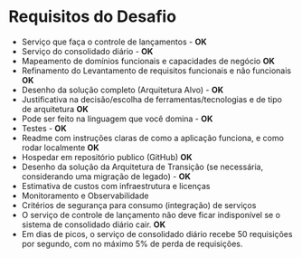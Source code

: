 # Requisitos do Desafio

- Serviço que faça o controle de lançamentos - **OK**
- Serviço do consolidado diário - **OK**
- Mapeamento de domínios funcionais e capacidades de negócio **OK**
- Refinamento do Levantamento de requisitos funcionais e não funcionais **OK**
- Desenho da solução completo (Arquitetura Alvo) - **OK**
- Justificativa na decisão/escolha de ferramentas/tecnologias e de tipo de
arquitetura **OK**
- Pode ser feito na linguagem que você domina - **OK**
- Testes - **OK**
- Readme com instruções claras de como a aplicação funciona, e como
rodar localmente **OK**
- Hospedar em repositório publico (GitHub) **OK**
- Desenho da solução da Arquitetura de Transição (se necessária,
considerando uma migração de legado) - **OK**
- Estimativa de custos com infraestrutura e licenças
- Monitoramento e Observabilidade
- Critérios de segurança para consumo (integração) de serviços
- O serviço de controle de lançamento não deve ficar indisponível se o sistema
de consolidado diário cair. **OK**
- Em dias de picos, o serviço de consolidado diário
recebe 50 requisições por segundo, com no máximo 5% de perda de
requisições.
